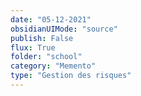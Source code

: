 ```yaml
---
date: "05-12-2021"
obsidianUIMode: "source"
publish: False
flux: True
folder: "school"
category: "Memento"
type: "Gestion des risques"
---
```

